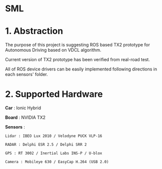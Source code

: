 # SML
# 1. Abstraction
  The purpose of this project is suggesting ROS based TX2 prototype for Autonomous Driving based on VDCL algorithm.
  
  Current version of TX2 prototype has been verified from real-road test. 
  
  All of ROS device drivers can be easily implemented following directions in each sensors' folder.  
  
  
   
# 2. Supported Hardware
 
   **Car** : Ionic Hybrid 
   
   **Board** : NVIDIA TX2
   
   **Sensors** : 
  
    Lidar : IBEO Lux 2010 / Velodyne PUCK VLP-16 
     
    RADAR : Delphi ESR 2.5 / Delphi SRR 2
     
    GPS : RT 3002 / Inertial Labs INS-P / U-blox
     
    Camera : Mobileye 630 / EasyCap H.264 (USB 2.0)     
    



